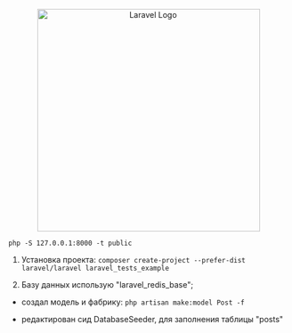 <p align="center"><a href="https://laravel.com" target="_blank"><img src="https://raw.githubusercontent.com/laravel/art/master/logo-lockup/5%20SVG/2%20CMYK/1%20Full%20Color/laravel-logolockup-cmyk-red.svg" width="400" alt="Laravel Logo"></a></p>

`php -S 127.0.0.1:8000 -t public`

1. Установка проекта: `composer create-project --prefer-dist laravel/laravel laravel_tests_example`

2. Базу данных использую "laravel_redis_base";
- создал модель и фабрику: `php artisan make:model Post -f`

- редактирован сид DatabaseSeeder, для заполнения таблицы "posts"
